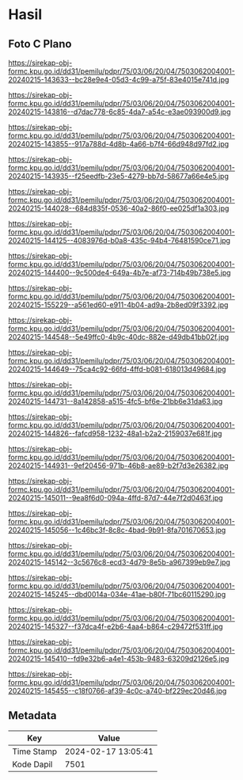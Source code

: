 # Hasil

## Foto C Plano

https://sirekap-obj-formc.kpu.go.id/dd31/pemilu/pdpr/75/03/06/20/04/7503062004001-20240215-143633--bc28e9e4-05d3-4c99-a75f-83e4015e741d.jpg

https://sirekap-obj-formc.kpu.go.id/dd31/pemilu/pdpr/75/03/06/20/04/7503062004001-20240215-143816--d7dac778-6c85-4da7-a54c-e3ae093900d9.jpg

https://sirekap-obj-formc.kpu.go.id/dd31/pemilu/pdpr/75/03/06/20/04/7503062004001-20240215-143855--917a788d-4d8b-4a66-b7f4-66d948d97fd2.jpg

https://sirekap-obj-formc.kpu.go.id/dd31/pemilu/pdpr/75/03/06/20/04/7503062004001-20240215-143935--f25eedfb-23e5-4279-bb7d-58677a66e4e5.jpg

https://sirekap-obj-formc.kpu.go.id/dd31/pemilu/pdpr/75/03/06/20/04/7503062004001-20240215-144028--684d835f-0536-40a2-86f0-ee025df1a303.jpg

https://sirekap-obj-formc.kpu.go.id/dd31/pemilu/pdpr/75/03/06/20/04/7503062004001-20240215-144125--4083976d-b0a8-435c-94b4-76481590ce71.jpg

https://sirekap-obj-formc.kpu.go.id/dd31/pemilu/pdpr/75/03/06/20/04/7503062004001-20240215-144400--9c500de4-649a-4b7e-af73-714b49b738e5.jpg

https://sirekap-obj-formc.kpu.go.id/dd31/pemilu/pdpr/75/03/06/20/04/7503062004001-20240215-155229--a561ed60-e911-4b04-ad9a-2b8ed09f3392.jpg

https://sirekap-obj-formc.kpu.go.id/dd31/pemilu/pdpr/75/03/06/20/04/7503062004001-20240215-144548--5e49ffc0-4b9c-40dc-882e-d49db41bb02f.jpg

https://sirekap-obj-formc.kpu.go.id/dd31/pemilu/pdpr/75/03/06/20/04/7503062004001-20240215-144649--75ca4c92-66fd-4ffd-b081-618013d49684.jpg

https://sirekap-obj-formc.kpu.go.id/dd31/pemilu/pdpr/75/03/06/20/04/7503062004001-20240215-144731--8a142858-a515-4fc5-bf6e-21bb6e31da63.jpg

https://sirekap-obj-formc.kpu.go.id/dd31/pemilu/pdpr/75/03/06/20/04/7503062004001-20240215-144826--fafcd958-1232-48a1-b2a2-2159037e681f.jpg

https://sirekap-obj-formc.kpu.go.id/dd31/pemilu/pdpr/75/03/06/20/04/7503062004001-20240215-144931--9ef20456-971b-46b8-ae89-b2f7d3e26382.jpg

https://sirekap-obj-formc.kpu.go.id/dd31/pemilu/pdpr/75/03/06/20/04/7503062004001-20240215-145011--9ea8f6d0-094a-4ffd-87d7-44e7f2d0463f.jpg

https://sirekap-obj-formc.kpu.go.id/dd31/pemilu/pdpr/75/03/06/20/04/7503062004001-20240215-145056--1c46bc3f-8c8c-4bad-9b91-8fa701670653.jpg

https://sirekap-obj-formc.kpu.go.id/dd31/pemilu/pdpr/75/03/06/20/04/7503062004001-20240215-145142--3c5676c8-ecd3-4d79-8e5b-a967399eb9e7.jpg

https://sirekap-obj-formc.kpu.go.id/dd31/pemilu/pdpr/75/03/06/20/04/7503062004001-20240215-145245--dbd0014a-034e-41ae-b80f-71bc60115290.jpg

https://sirekap-obj-formc.kpu.go.id/dd31/pemilu/pdpr/75/03/06/20/04/7503062004001-20240215-145327--f37dca4f-e2b6-4aa4-b864-c29472f531ff.jpg

https://sirekap-obj-formc.kpu.go.id/dd31/pemilu/pdpr/75/03/06/20/04/7503062004001-20240215-145410--fd9e32b6-a4e1-453b-9483-63209d2126e5.jpg

https://sirekap-obj-formc.kpu.go.id/dd31/pemilu/pdpr/75/03/06/20/04/7503062004001-20240215-145455--c18f0766-af39-4c0c-a740-bf229ec20d46.jpg


## Metadata

| Key        | Value               |
| ---------- | ------------------- |
| Time Stamp | 2024-02-17 13:05:41 |
| Kode Dapil | 7501                |



